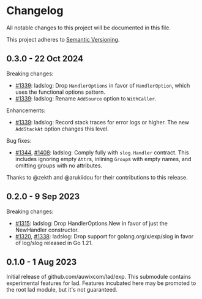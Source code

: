 # Changelog
All notable changes to this project will be documented in this file.

This project adheres to [Semantic Versioning](https://semver.org/spec/v2.0.0.html).

## 0.3.0 - 22 Oct 2024

Breaking changes:
* [#1339][]: ladslog: Drop `HandlerOptions` in favor of `HandlerOption`,
  which uses the functional options pattern.
* [#1339][]: ladslog: Rename `AddSource` option to `WithCaller`.

Enhancements:
* [#1339][]: ladslog: Record stack traces for error logs or higher.
  The new `AddStackAt` option changes this level.

Bug fixes:
* [#1344][], [#1408][]: ladslog: Comply fully with `slog.Handler` contract.
  This includes ignoring empty `Attr`s, inlining `Group`s with empty names,
  and omitting groups with no attributes.

[#1344]: https://github.com/uber-go/lad/pull/1344
[#1339]: https://github.com/uber-go/lad/pull/1339
[#1408]: https://github.com/uber-go/lad/pull/1408

Thanks to @zekth and @arukiidou for their contributions to this release.

## 0.2.0 - 9 Sep 2023

Breaking changes:
* [#1315][]: ladslog: Drop HandlerOptions.New in favor of just the NewHandler constructor.
* [#1320][], [#1338][]: ladslog: Drop support for golang.org/x/exp/slog in favor of log/slog released in Go 1.21.

[#1315]: https://github.com/uber-go/lad/pull/1315
[#1320]: https://github.com/uber-go/lad/pull/1320
[#1338]: https://github.com/uber-go/lad/pull/1338

## 0.1.0 - 1 Aug 2023

Initial release of github.com/auwixcom/lad/exp.
This submodule contains experimental features for lad.
Features incubated here may be promoted to the root lad module,
but it's not guaranteed.
